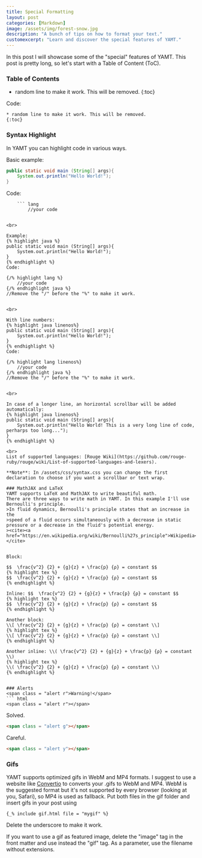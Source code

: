 ```yaml
---
title: Special Formatting
layout: post
categories: [Markdown]
image: /assets/img/forest-snow.jpg
description: "A bunch of tips on how to format your text."
customexcerpt: "Learn and discover the special features of YAMT."
---
```

In this post I will showcase some of the "special" features of YAMT.
This post is pretty long, so let's start with a Table of Content (ToC).

### Table of Contents
* random line to make it work. This will be removed.
{:toc}

Code:
``` 
* random line to make it work. This will be removed.
{:toc}
```

### Syntax Highlight
In YAMT you can highlight code in various ways.

Basic example:
``` java
public static void main (String[] args){
    System.out.println("Hello World!");
}
```
Code:
``` 
    ``` lang
        //your code 
```
```    
    
<br>

Example:
{% highlight java %}
public static void main (String[] args){
    System.out.println("Hello World!");
}
{% endhighlight %}
Code:
```
    {/% highlight lang %}
        //your code 
    {/% endhighlight java %}
    //Remove the "/" before the "%" to make it work.
```

<br>

With line numbers:
{% highlight java linenos%}
public static void main (String[] args){
    System.out.println("Hello World!");
}
{% endhighlight %}
Code:
```
    {/% highlight lang linenos%}
        //your code 
    {/% endhighlight java %}
    //Remove the "/" before the "%" to make it work.
```

<br>

In case of a longer line, an horizontal scrollbar will be added automatically:
{% highlight java linenos%}
public static void main (String[] args){
    System.out.println("Hello World! This is a very long line of code, perharps too long...");
}
{% endhighlight %}

<br>
List of supported languages: [Rouge Wiki](https://github.com/rouge-ruby/rouge/wiki/List-of-supported-languages-and-lexers).

**Note**: In /assets/css/syntax.css you can change the first declaration to choose if you want a scrollbar or text wrap.

### MathJAX and LaTeX
YAMT supports LaTeX and MathJAX to write beautiful math.
There are three ways to write math in YAMT. In this example I'll use Bernoulli's principle.
>In fluid dynamics, Bernoulli's principle states that an increase in the 
>speed of a fluid occurs simultaneously with a decrease in static pressure or a decrease in the fluid's potential energy.  
><cite><a href="https://en.wikipedia.org/wiki/Bernoulli%27s_principle">Wikipedia</a></cite>  


Block:  

$$  \frac{v^2} {2} + {g}{z} + \frac{p} {ρ} = constant $$
{% highlight tex %}
$$  \frac{v^2} {2} + {g}{z} + \frac{p} {ρ} = constant $$
{% endhighlight %}

Inline: $$  \frac{v^2} {2} + {g}{z} + \frac{p} {ρ} = constant $$
{% highlight tex %}
$$  \frac{v^2} {2} + {g}{z} + \frac{p} {ρ} = constant $$
{% endhighlight %}  

Another block:
\\[ \frac{v^2} {2} + {g}{z} + \frac{p} {ρ} = constant \\]
{% highlight tex %}
\\[ \frac{v^2} {2} + {g}{z} + \frac{p} {ρ} = constant \\]
{% endhighlight %}  

Another inline: \\( \frac{v^2} {2} + {g}{z} + \frac{p} {ρ} = constant \\)
{% highlight tex %}
\\( \frac{v^2} {2} + {g}{z} + \frac{p} {ρ} = constant \\)
{% endhighlight %}  


### Alerts
<span class = "alert r">Warning!</span>
​``` html
<span class = "alert r"></span>
```
<span class = "alert g">Solved.</span>
``` html
<span class = "alert g"></span>
```
<span class = "alert y">Careful.</span>
``` html
<span class = "alert y"></span>
```

### Gifs
YAMT supports optimized gifs in WebM and MP4 formats. I suggest to use a website like [Convertio](https://convertio.co/it/) to converts your .gifs to WebM and MP4. WebM is the suggested format but it's not supported by every browser (looking at you, Safari), so MP4 is used as fallback. Put both files in the gif folder and insert gifs in your post using
``` liquid
{_% include gif.html file = "mygif" %}
```
Delete the underscore to make it work.  

If you want to use a gif as featured image, delete the "image" tag in the front matter and use instead the "gif" tag. As a parameter, use the filename without extensions.